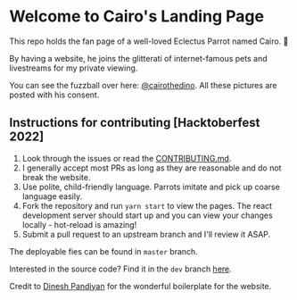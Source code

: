 # Welcome to Cairo's Landing Page

This repo holds the fan page of a well-loved Eclectus Parrot named Cairo. 🎉

By having a website, he joins the glitterati of internet-famous pets and livestreams for my private viewing.

You can see the fuzzball over here: [@cairothedino](https://www.instagram.com/cairothedino/?hl=en). All these pictures are posted with his consent.

## Instructions for contributing [Hacktoberfest 2022]

1. Look through the issues or read the [CONTRIBUTING.md](https://github.com/lackdaz/cairo-landing-page/blob/dev/CONTRIBUTING.md).
1. I generally accept most PRs as long as they are reasonable and do not break the website.
1. Use polite, child-friendly language. Parrots imitate and pick up coarse language easily.
1. Fork the repository and run `yarn start` to view the pages. The react development server should start up and you can view your changes locally - hot-reload is amazing!
1. Submit a pull request to an upstream branch and I'll review it ASAP.

The deployable fies can be found in `master` branch.

Interested in the source code? Find it in the `dev` branch [here](https://github.com/lackdaz/cairo-landing-page/tree/dev).

Credit to [Dinesh Pandiyan](https://github.com/flexdinesh/flexdinesh.github.io) for the wonderful boilerplate for the website.
